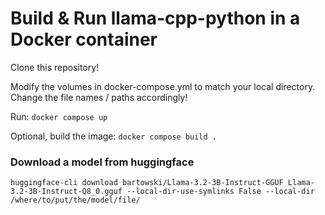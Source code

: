 # Build & Run llama-cpp-python in a Docker container

Clone this repository!

Modify the volumes in docker-compose.yml to match your local directory. Change the file names / paths accordingly!

Run: `docker compose up`

Optional, build the image: `docker compose build .`


### Download a model from huggingface

`huggingface-cli download bartowski/Llama-3.2-3B-Instruct-GGUF Llama-3.2-3B-Instruct-Q8_0.gguf --local-dir-use-symlinks False --local-dir /where/to/put/the/model/file/`